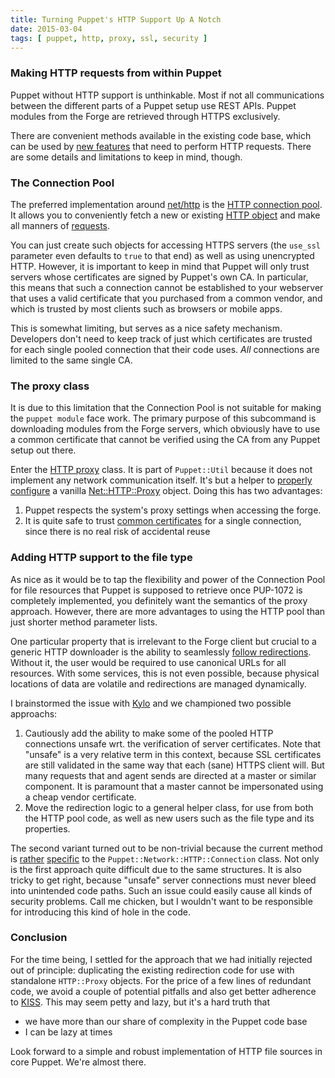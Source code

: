 ```yaml
---
title: Turning Puppet's HTTP Support Up A Notch
date: 2015-03-04
tags: [ puppet, http, proxy, ssl, security ]
---
```


### Making HTTP requests from within Puppet

Puppet without HTTP support is unthinkable. Most if not all communications
between the different parts of a Puppet setup use REST APIs. Puppet modules
from the Forge are retrieved through HTTPS exclusively.

There are convenient methods available in the existing code base, which
can be used by [new features](https://tickets.puppetlabs.com/browse/PUP-1072)
that need to perform HTTP requests. There are some details and limitations
to keep in mind, though.

### The Connection Pool

The preferred implementation around
[net/http](http://ruby-doc.org/stdlib-2.0/libdoc/net/http/rdoc/Net/HTTP.html)
is the [HTTP connection pool](https://github.com/puppetlabs/puppet/blob/master/lib/puppet/network/http_pool.rb).
It allows you to conveniently fetch a new or existing
[HTTP object](https://github.com/puppetlabs/puppet/blob/9ca4d221864beba82272fe4146255741f99906b1/lib/puppet/network/http_pool.rb#L33)
and make all manners of [requests](https://github.com/puppetlabs/puppet/blob/9ca4d221864beba82272fe4146255741f99906b1/lib/puppet/network/http/connection.rb#L73).

You can just create such objects for accessing HTTPS servers (the `use_ssl`
parameter even defaults to `true` to that end) as well as using unencrypted
HTTP. However, it is important to keep in mind that Puppet will only trust
servers whose certificates are signed by Puppet's own CA. In particular, this
means that such a connection cannot be established to your webserver that uses
a valid certificate that you purchased from a common vendor, and which is
trusted by most clients such as browsers or mobile apps.

This is somewhat limiting, but serves as a nice safety mechanism. Developers
don't need to keep track of just which certificates are trusted for each single
pooled connection that their code uses. *All* connections are limited to the same
single CA.

### The proxy class

It is due to this limitation that the Connection Pool is not suitable for making
the `puppet module` face work. The primary purpose of this subcommand is downloading modules from the
Forge servers, which obviously have to use a common certificate that cannot be
verified using the CA from any Puppet setup out there.

Enter the [HTTP proxy](https://github.com/puppetlabs/puppet/blob/master/lib/puppet/util/http_proxy.rb)
class. It is part of `Puppet::Util` because it does not implement any network
communication itself. It's but a helper to
[properly configure](https://github.com/puppetlabs/puppet/blob/9ca4d221864beba82272fe4146255741f99906b1/lib/puppet/forge/repository.rb#L133)
a vanilla [Net::HTTP::Proxy](http://ruby-doc.org/stdlib-2.0/libdoc/net/http/rdoc/Net/HTTP.html#method-c-Proxy)
object. Doing this has two advantages:

 1. Puppet respects the system's proxy settings when accessing the forge.
 2. It is quite safe to trust [common certificates](https://github.com/puppetlabs/puppet/blob/9ca4d221864beba82272fe4146255741f99906b1/lib/puppet/forge/repository.rb#L137-142) for a single connection, since there is no real risk of accidental reuse

### Adding HTTP support to the file type

As nice as it would be to tap the flexibility and power of the Connection Pool
for file resources that Puppet is supposed to retrieve once PUP-1072 is completely
implemented, you definitely want the semantics of the proxy approach.
However, there are more advantages to using the HTTP pool than just shorter
method parameter lists.

One particular property that is irrelevant to the Forge client but crucial to
a generic HTTP downloader is the ability to seamlessly
[follow redirections](https://github.com/puppetlabs/puppet/blob/9ca4d221864beba82272fe4146255741f99906b1/lib/puppet/network/http/connection.rb#L163).
Without it, the user would be required to use canonical URLs for all resources.
With some services, this is not even possible, because physical locations of
data are volatile and redirections are managed dynamically.

I brainstormed the issue with [Kylo](https://twitter.com/kylog) and we championed
two possible approachs:

 1. Cautiously add the ability to make some of the pooled HTTP connections unsafe
    wrt. the verification of server certificates. Note that "unsafe" is a very relative
    term in this context, because SSL certificates are still validated in the same
    way that each (sane) HTTPS client will. But many requests that and agent sends
    are directed at a master or similar component. It is paramount that a master
    cannot be impersonated using a cheap vendor certificate.
 2. Move the redirection logic to a general helper class, for use from both the
    HTTP pool code, as well as new users such as the file type and its properties.

The second variant turned out to be non-trivial because the current method is
[rather](https://github.com/puppetlabs/puppet/blob/9ca4d221864beba82272fe4146255741f99906b1/lib/puppet/network/http/connection.rb#L171)
[specific](https://github.com/puppetlabs/puppet/blob/9ca4d221864beba82272fe4146255741f99906b1/lib/puppet/network/http/connection.rb#L209-231)
to the `Puppet::Network::HTTP::Connection` class. Not only is the first approach
quite difficult due to the same structures. It is also tricky to get right, because
"unsafe" server connections must never bleed into unintended code paths. Such an
issue could easily cause all kinds of security problems. Call me chicken, but
I wouldn't want to be responsible for introducing this kind of hole in the code.

### Conclusion

For the time being, I settled for the approach that we had initially rejected out
of principle: duplicating the existing redirection code for use with standalone
`HTTP::Proxy` objects. For the price of a few lines of redundant code, we avoid
a couple of potential pitfalls and also get
better adherence to [KISS](http://en.wikipedia.org/wiki/KISS_principle). This
may seem petty and lazy, but it's a hard truth that

 * we have more than our share of complexity in the Puppet code base
 * I can be lazy at times

Look forward to a simple and robust implementation of HTTP file sources in core
Puppet. We're almost there.
